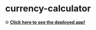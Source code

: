 # currency-calculator

🌐 **[Click here to see the deployed app!](https://moonlit-muffin-4e5dbf.netlify.app)**
